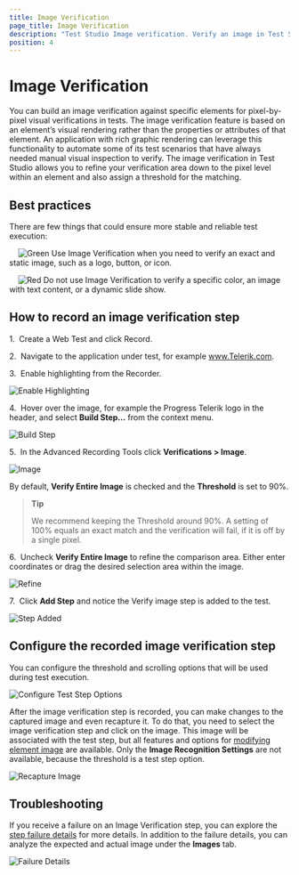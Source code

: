 ```yaml
---
title: Image Verification
page_title: Image Verification
description: "Test Studio Image verification. Verify an image in Test Studio test run. Verify image across browsers and machines."
position: 4
---
```

# Image Verification

You can build an image verification against specific elements for pixel-by-pixel visual verifications in tests. The image verification feature is based on an element’s visual rendering rather than the properties or attributes of that element. An application with rich graphic rendering can leverage this functionality to automate some of its test scenarios that have always needed manual visual inspection to verify. The image verification in Test Studio allows you to refine your verification area down to the pixel level within an element and also assign a threshold for the matching.

## Best practices

There are few things that could ensure more stable and reliable test execution:

&nbsp; &nbsp; ![Green][1] Use Image Verification when you need to verify an exact and static image, such as a logo, button, or icon. 

&nbsp; &nbsp; ![Red][2] Do not use Image Verification to verify a specific color, an image with text content, or a dynamic slide show.

## How to record an image verification step

1.&nbsp; Create a Web Test and click Record.

2.&nbsp; Navigate to the application under test, for example www.Telerik.com.

3.&nbsp; Enable highlighting from the Recorder.

![Enable Highlighting][3]

4.&nbsp; Hover over the image, for example the Progress Telerik logo in the header, and select **Build Step...** from the context menu.

![Build Step][4]

5.&nbsp; In the Advanced Recording Tools click **Verifications > Image**.

![Image][5]

By default, **Verify Entire Image** is checked and the **Threshold** is set to 90%.

> **Tip**
>
> We recommend keeping the Threshold around 90%. A setting of 100% equals an exact match and the verification will fail, if it is off by a single pixel.

6.&nbsp; Uncheck **Verify Entire Image** to refine the comparison area. Either enter coordinates or drag the desired selection area within the image.

![Refine][6]

7.&nbsp; Click **Add Step** and notice the Verify image step is added to the test.

![Step Added][7]

## Configure the recorded image verification step

You can configure the threshold and scrolling options that will be used during test execution.

![Configure Test Step Options][8]

After the image verification step is recorded, you can make changes to the captured image and even recapture it. To do that, you need to select the image verification step and click on the image. This image will be associated with the test step, but all features and options for <a href="/features/elements-explorer/find-element-by-image#image-usage-details" target="_blank">modifying element image</a> are available. Only the **Image Recognition Settings** are not available, because the threshold is a test step option.

![Recapture Image][9]

## Troubleshooting

If you receive a failure on an Image Verification step, you can explore the <a href="/general-information/test-results/step-failure-details" target="_blank">step failure details</a> for more details. In addition to the failure details, you can analyze the expected and actual image under the **Images** tab.

![Failure Details][10]

[1]: /img/features/recorder/advanced-recording-tools/element-steps/verifications/image-verification/fig1.png
[2]: /img/features/recorder/advanced-recording-tools/element-steps/verifications/image-verification/fig2.png
[3]: /img/features/recorder/advanced-recording-tools/element-steps/verifications/image-verification/fig3.png
[4]: /img/features/recorder/advanced-recording-tools/element-steps/verifications/image-verification/fig4.png
[5]: /img/features/recorder/advanced-recording-tools/element-steps/verifications/image-verification/fig5.png
[6]: /img/features/recorder/advanced-recording-tools/element-steps/verifications/image-verification/fig6.png
[7]: /img/features/recorder/advanced-recording-tools/element-steps/verifications/image-verification/fig7.png
[8]: /img/features/recorder/advanced-recording-tools/element-steps/verifications/image-verification/fig8.png
[9]: /img/features/recorder/advanced-recording-tools/element-steps/verifications/image-verification/gif9.gif
[10]: /img/features/recorder/advanced-recording-tools/element-steps/verifications/image-verification/fig10.png
